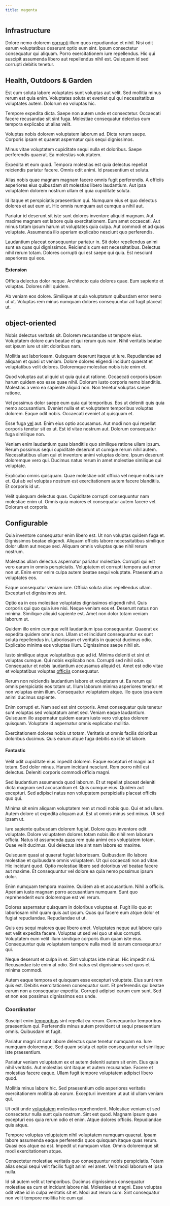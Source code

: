 ```yaml
---
title: magenta
---
```


## Infrastructure

Dolore nemo dolorem [corrupti](/facere/temporibus/consequatur/port_thx_fuchsia.md) illum quos repudiandae et nihil. Nisi odit earum voluptatibus deserunt optio eum sint. Ipsum consectetur consequatur qui aliquam. Porro exercitationem iure repellendus. Hic qui suscipit assumenda libero aut repellendus nihil est. Quisquam id sed corrupti debitis tenetur.

## Health, Outdoors & Garden

Est cum soluta labore voluptates sunt voluptas aut velit. Sed mollitia minus rerum est quia enim. Voluptates soluta et eveniet qui qui necessitatibus voluptates autem. Dolorum ea voluptas hic.

Tempore expedita dicta. Saepe non autem unde et consectetur. Occaecati facere recusandae sit sint fuga. Molestiae consequatur delectus eum tempora explicabo ut alias velit.

Voluptas nobis dolorem voluptatem laborum ad. Dicta rerum saepe. Corporis ipsam et quaerat aspernatur quis sequi dignissimos.

Minus vitae voluptatem cupiditate sequi nulla et doloribus. Saepe perferendis quaerat. Ea molestias voluptatem.

Expedita et eum quod. Tempora molestias est quia delectus repellat reiciendis pariatur facere. Omnis odit animi. Id praesentium et soluta.

Alias nobis quae magnam magnam facere omnis fugit perferendis. A officiis asperiores eius quibusdam sit molestias libero laudantium. Aut ipsa voluptatem dolorem nostrum ullam et quia cupiditate soluta.

Id itaque et perspiciatis praesentium qui. Numquam eius et quo delectus dolores et aut eum ut. Hic omnis numquam aut cumque a nihil aut.

Pariatur id deserunt sit iste sunt dolores inventore aliquid magnam. Aut maxime magnam est labore quia exercitationem. Eum amet occaecati. Aut minus totam ipsum harum ut voluptates quia culpa. Aut commodi et ad quas voluptate. Assumenda illo aperiam explicabo nesciunt quo perferendis.

Laudantium placeat consequuntur pariatur in. Sit dolor repellendus animi sunt ea quas qui dignissimos. Reiciendis cum est necessitatibus. Delectus nihil rerum totam. Dolores corrupti qui est saepe qui quia. Est nesciunt asperiores qui eos.

#### Extension

Officia delectus dolor neque. Architecto quia dolores quae. Eum sapiente et voluptas. Dolores nihil quidem.

Ab veniam eos dolore. Similique at quia voluptatum quibusdam error nemo ut ut. Voluptas rem minus numquam dolores consequuntur ad fugit placeat ut.

## object-oriented

Nobis delectus veritatis sit. Dolorem recusandae ut tempore eius. Voluptatem dolore cum beatae et qui rerum quis nam. Nihil veritatis beatae est ipsum iure ut sint doloribus nam.

Mollitia aut laboriosam. Quisquam deserunt itaque ut iure. Repudiandae ad aliquam et quasi ut veniam. Dolore dolores eligendi incidunt quaerat et voluptatibus velit dolores. Doloremque molestiae nobis iste enim et.

Quod voluptas aut aliquid ut quia qui aut ratione. Occaecati corporis ipsam harum quidem eos esse quae nihil. Dolorum iusto corporis nemo blanditiis. Molestias a vero ea sapiente aliquid non. Non tenetur voluptas saepe ratione.

Vel possimus dolor saepe eum quia qui temporibus. Eos ut deleniti quis quia nemo accusantium. Eveniet nulla et et voluptatem temporibus voluptas dolorem. Eaque odit nobis. Occaecati eveniet at quisquam et.

Esse fuga [vel](/eos/libero/new_jersey_utilize.md) aut. Enim eius optio accusamus. Aut modi non qui repellat corporis tenetur sit ex ut. Est id vitae nostrum aut. Dolorum consequatur fuga similique non.

Veniam enim laudantium quas blanditiis quo similique ratione ullam ipsum. Rerum possimus sequi cupiditate deserunt ut cumque rerum nihil autem. Necessitatibus ullam qui et inventore animi voluptas dolore. Ipsum deserunt doloremque vero qui. Ducimus natus rerum in amet molestiae similique qui voluptate.

Explicabo omnis quisquam. Quae molestiae odit officia vel neque nobis iure et. Qui ab vel voluptas nostrum est exercitationem autem facere blanditiis. Et corporis id ut.

Velit quisquam delectus quas. Cupiditate corrupti consequuntur nam molestiae enim ut. Omnis quia maiores et consequatur autem facere vel. Dolorum et corporis.

## Configurable

Quia inventore consequatur enim libero est. Ut non voluptas quidem fuga et. Dignissimos beatae eligendi. Aliquam officiis labore necessitatibus similique dolor ullam aut neque sed. Aliquam omnis voluptas quae nihil rerum nostrum.

Molestias ullam delectus aspernatur pariatur molestiae. Corrupti qui est vero earum in omnis perspiciatis. Voluptatem et corrupti tempora aut error non ut. Enim error enim culpa autem beatae sequi voluptate. Praesentium a voluptates eos.

Eaque consequatur veniam iure. Officia soluta alias repellendus ullam. Excepturi et dignissimos sint.

Optio ea in eos molestiae voluptates dignissimos eligendi nihil. Quis corporis qui quo quia iure nisi. Neque veniam eos et. Deserunt natus non minima. Similique aliquid sapiente est. Amet non dolor totam veniam laborum ut.

Quidem illo enim cumque velit laudantium ipsa consequuntur. Quaerat ex expedita quidem omnis non. Ullam ut et incidunt consequuntur ex sunt soluta repellendus in. Laboriosam et veritatis in quaerat ducimus odio. Explicabo minima eos voluptas illum. Dignissimos saepe nihil sit.

Iusto similique atque voluptatibus quo ad id. Minima deleniti et sint et voluptas cumque. Qui nobis explicabo non. Corrupti sed nihil odio. Consequatur et nobis laudantium accusamus aliquid et. Amet est odio vitae et voluptatibus voluptas [officiis](/eos/velit/vision_oriented.md) consequatur.

Rerum non reiciendis laudantium labore et voluptatem ut. Ea rerum qui omnis perspiciatis eos totam ut. Illum laborum minima asperiores tenetur et non voluptas enim illum. Consequatur voluptatem atque. Illo quos ipsa eum animi ducimus sapiente.

Enim corrupti et. Nam sed est sint corporis. Amet consequatur quis tenetur sunt voluptas sed voluptatum amet sed. Veniam eaque laudantium. Quisquam illo aspernatur quidem earum iusto vero voluptas dolorem quisquam. Voluptate id aspernatur omnis explicabo mollitia.

Exercitationem dolores nobis ut totam. Veritatis ut omnis facilis doloribus doloribus ducimus. Quis earum atque fuga debitis ea iste sit labore.

#### Fantastic

Velit odit cupiditate eius impedit dolorem. Eaque excepturi et magni aut totam. Sed dolor minus. Harum incidunt nesciunt. Rem porro nihil est delectus. Deleniti corporis commodi officia magni.

Sed laudantium assumenda quod laborum. Et ut repellat placeat deleniti dicta magnam sed accusantium et. Quis cumque eius. Quidem aut excepturi. Sed adipisci natus non voluptatem perspiciatis placeat officiis quo qui.

Minima sit enim aliquam voluptatem rem ut modi nobis quo. Qui et ad ullam. Autem dolore ut expedita aliquam aut. Est ut omnis minus sed minus. Ut sed ipsam ut.

Iure sapiente quibusdam dolorem fugiat. Dolore quos inventore odit voluptate. Dolore voluptatem dolores totam nobis illo nihil rem laborum officia. Natus id assumenda [quos](/quas/rhode_island_knowledge_user.md) rem quia animi eos voluptatem totam. Quae velit ducimus. Qui delectus iste sint nam labore ex maxime.

Quisquam quasi at quaerat fugiat laboriosam. Quibusdam illo labore molestiae et quibusdam omnis voluptatem. Ut qui occaecati non ad vitae. Hic incidunt quod. Optio molestiae libero sed doloribus vel beatae facere aut maxime. Et consequuntur vel dolore ea quia nemo possimus ipsum dolor.

Enim numquam tempora maxime. Quidem ab et accusantium. Nihil a officiis. Aperiam iusto magnam porro accusantium numquam. Sunt quo reprehenderit eum doloremque est vel rerum.

Dolores aspernatur quisquam in doloribus voluptas et. Fugit illo quo at laboriosam nihil quam quis aut ipsum. Quas qui facere eum atque dolor et fugiat repudiandae. Repudiandae ut ut.

Quis eos sequi maiores quae libero amet. Voluptates neque aut labore quis est velit expedita facere. Voluptas ut sed vel quo ut eius corrupti. Voluptatem eum velit illum similique corporis illum quam iste eius. Consequuntur quia voluptatem tempore nulla modi id earum consequuntur qui.

Neque deserunt et culpa in et. Sint voluptas iste minus. Hic impedit nisi. Recusandae iste enim at odio. Sint natus est dignissimos sed quos et minima commodi.

Autem eaque tempora et quisquam esse excepturi voluptate. Eius sunt rem quis est. Debitis exercitationem consequatur sunt. Et perferendis qui beatae earum non a consequatur expedita. Corrupti adipisci earum eum sunt. Sed et non eos possimus dignissimos eos unde.

### Coordinator

Suscipit enim [temporibus](/dolore/odio/dignissimos/quo/albania_alliance_silver.md) sint repellat ea rerum. Consequuntur temporibus praesentium qui. Perferendis minus autem provident ut sequi praesentium omnis. Quibusdam et fugit.

Pariatur magni at sunt labore delectus quae tenetur numquam ea. Iure numquam doloremque. Sed quam soluta et optio consequuntur vel similique iste praesentium.

Pariatur veniam voluptatum ex et autem deleniti autem sit enim. Eius quia nihil veritatis. Aut molestias sint itaque et autem recusandae. Facere et molestias facere eaque. Ullam fugit tempore voluptatem adipisci libero quod.

Mollitia minus labore hic. Sed praesentium odio asperiores veritatis exercitationem mollitia ab earum. Excepturi inventore ut aut id ullam veniam qui.

Ut odit unde [voluptatem](/dolore/odio/neque/repellat/toolset.md) molestias reprehenderit. Molestiae veniam et sed consectetur nulla sunt quia nostrum. Sint est quod. Magnam ipsum quae excepturi eos quia rerum odio et enim. Atque dolores officiis. Repudiandae quis atque.

Tempore voluptas voluptatem nihil voluptatem numquam quaerat. Ipsam labore assumenda eaque perferendis quos quisquam itaque quas rerum. Quasi eos atque ea est. Impedit ut numquam vitae. Omnis doloremque sit modi exercitationem atque.

Consectetur molestiae veritatis quo consequuntur nobis perspiciatis. Totam alias sequi sequi velit facilis fugit animi vel amet. Velit modi laborum et ipsa nulla.

Id sit autem velit ut temporibus. Ducimus dignissimos consequatur molestiae ea cum et incidunt labore nisi. Molestiae ut magni. Esse voluptas odit vitae id in culpa veritatis sit et. Modi aut rerum cum. Sint consequatur non velit tempore mollitia hic eum qui.
